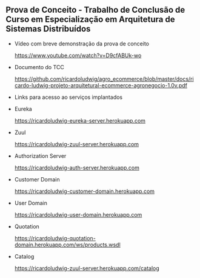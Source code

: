 Prova de Conceito - Trabalho de Conclusão de Curso em Especialização em Arquitetura de Sistemas Distribuídos
-------------------------------------------------------------------------------------------------------------

* Vídeo com breve demonstração da prova de conceito

  https://www.youtube.com/watch?v=D9cfABUk-wo

* Documento do TCC
  
  https://github.com/ricardoludwig/agro_ecommerce/blob/master/docs/ricardo-ludwig-projeto-arquitetural-ecommerce-agronegocio-1.0v.pdf

* Links para acesso ao serviços implantados

* Eureka

  https://ricardoludwig-eureka-server.herokuapp.com

* Zuul

  https://ricardoludwig-zuul-server.herokuapp.com

* Authorization Server

  https://ricardoludwig-auth-server.herokuapp.com

* Customer Domain

  https://ricardoludwig-customer-domain.herokuapp.com

* User Domain

  https://ricardoludwig-user-domain.herokuapp.com

* Quotation

  https://ricardoludwig-quotation-domain.herokuapp.com/ws/products.wsdl

* Catalog

  https://ricardoludwig-zuul-server.herokuapp.com/catalog
